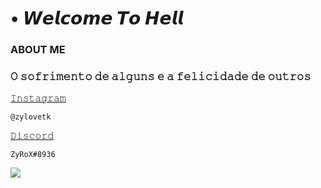 # • 𝙒𝙚𝙡𝙘𝙤𝙢𝙚 𝙏𝙤 𝙃𝙚𝙡𝙡
### ABOUT ME
### 𝙾 𝚜𝚘𝚏𝚛𝚒𝚖𝚎𝚗𝚝𝚘 𝚍𝚎 𝚊𝚕𝚐𝚞𝚗𝚜 𝚎 𝚊 𝚏𝚎𝚕𝚒𝚌𝚒𝚍𝚊𝚍𝚎 𝚍𝚎 𝚘𝚞𝚝𝚛𝚘𝚜
[𝙸𝚗𝚜𝚝𝚊𝚐𝚛𝚊𝚖](https://instagram.com/zylovetk)
```
@zylovetk
```
[𝙳𝚒𝚜𝚌𝚘𝚛𝚍](https://discord.com/users/1029397925610143874)
```
ZyRoX#8936
```



![](https://i.pinimg.com/originals/2f/4c/ee/2f4cee0ec758af99cf31d0257ace6033.gif)

